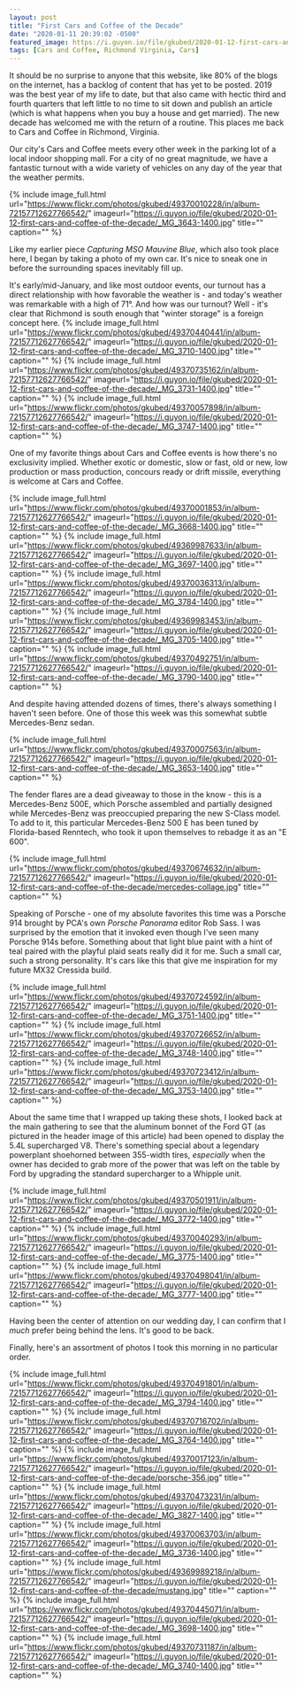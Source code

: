 ```yaml
---
layout: post
title: "First Cars and Coffee of the Decade"
date: "2020-01-11 20:39:02 -0500"
featured_image: https://i.guyon.io/file/gkubed/2020-01-12-first-cars-and-coffee-of-the-decade/ford-gt-cars-and-coffee-overlook.jpg
tags: [Cars and Coffee, Richmond Virginia, Cars]
---
```


It should be no surprise to anyone that this website, like 80% of the blogs on the internet, has a backlog of content that has yet to be posted. 2019 was the best year of my life to date, but that also came with hectic third and fourth quarters that left little to no time to sit down and publish an article (which is what happens when you buy a house and get married). The new decade has welcomed me with the return of a routine. This places me back to Cars and Coffee in Richmond, Virginia.

<!--more-->

Our city's Cars and Coffee meets every other week in the parking lot of a local indoor shopping mall. For a city of no great magnitude, we have a fantastic turnout with a wide variety of vehicles on any day of the year that the weather permits.

{% include image_full.html url="https://www.flickr.com/photos/gkubed/49370010228/in/album-72157712627766542/" imageurl="https://i.guyon.io/file/gkubed/2020-01-12-first-cars-and-coffee-of-the-decade/_MG_3643-1400.jpg" title="" caption="" %}

Like my earlier piece *Capturing MSO Mauvine Blue*, which also took place here, I began by taking a photo of my own car. It's nice to sneak one in before the surrounding spaces inevitably fill up.

It's early/mid-January, and like most outdoor events, our turnout has a direct relationship with how favorable the weather is - and today's weather was remarkable with a high of 71°. And how was our turnout? Well - it's clear that Richmond is south enough that "winter storage" is a foreign concept here.
{% include image_full.html url="https://www.flickr.com/photos/gkubed/49370440441/in/album-72157712627766542/" imageurl="https://i.guyon.io/file/gkubed/2020-01-12-first-cars-and-coffee-of-the-decade/_MG_3710-1400.jpg" title="" caption="" %}
{% include image_full.html url="https://www.flickr.com/photos/gkubed/49370735162/in/album-72157712627766542/" imageurl="https://i.guyon.io/file/gkubed/2020-01-12-first-cars-and-coffee-of-the-decade/_MG_3731-1400.jpg" title="" caption="" %}
{% include image_full.html url="https://www.flickr.com/photos/gkubed/49370057898/in/album-72157712627766542/" imageurl="https://i.guyon.io/file/gkubed/2020-01-12-first-cars-and-coffee-of-the-decade/_MG_3747-1400.jpg" title="" caption="" %}

One of my favorite things about Cars and Coffee events is how there's no exclusivity implied. Whether exotic or domestic, slow or fast, old or new, low production or mass production, concours ready or drift missile, everything is welcome at Cars and Coffee.

{% include image_full.html url="https://www.flickr.com/photos/gkubed/49370001853/in/album-72157712627766542/" imageurl="https://i.guyon.io/file/gkubed/2020-01-12-first-cars-and-coffee-of-the-decade/_MG_3668-1400.jpg" title="" caption="" %}
{% include image_full.html url="https://www.flickr.com/photos/gkubed/49369987633/in/album-72157712627766542/" imageurl="https://i.guyon.io/file/gkubed/2020-01-12-first-cars-and-coffee-of-the-decade/_MG_3697-1400.jpg" title="" caption="" %}
{% include image_full.html url="https://www.flickr.com/photos/gkubed/49370036313/in/album-72157712627766542/" imageurl="https://i.guyon.io/file/gkubed/2020-01-12-first-cars-and-coffee-of-the-decade/_MG_3784-1400.jpg" title="" caption="" %}
{% include image_full.html url="https://www.flickr.com/photos/gkubed/49369983453/in/album-72157712627766542/" imageurl="https://i.guyon.io/file/gkubed/2020-01-12-first-cars-and-coffee-of-the-decade/_MG_3705-1400.jpg" title="" caption="" %}
{% include image_full.html url="https://www.flickr.com/photos/gkubed/49370492751/in/album-72157712627766542/" imageurl="https://i.guyon.io/file/gkubed/2020-01-12-first-cars-and-coffee-of-the-decade/_MG_3790-1400.jpg" title="" caption="" %}

And despite having attended dozens of times, there's always something I haven't seen before. One of those this week was this somewhat subtle Mercedes-Benz sedan.

{% include image_full.html url="https://www.flickr.com/photos/gkubed/49370007563/in/album-72157712627766542/" imageurl="https://i.guyon.io/file/gkubed/2020-01-12-first-cars-and-coffee-of-the-decade/_MG_3653-1400.jpg" title="" caption="" %}

The fender flares are a dead giveaway to those in the know - this is a Mercedes-Benz 500E, which Porsche assembled and partially designed while Mercedes-Benz was preoccupied preparing the new S-Class model. To add to it, this particular Mercedes-Benz 500 E has been tuned by Florida-based Renntech, who took it upon themselves to rebadge it as an "E 600".

{% include image_full.html url="https://www.flickr.com/photos/gkubed/49370674632/in/album-72157712627766542/" imageurl="https://i.guyon.io/file/gkubed/2020-01-12-first-cars-and-coffee-of-the-decade/mercedes-collage.jpg" title="" caption="" %}

Speaking of Porsche - one of my absolute favorites this time was a Porsche 914 brought by PCA's own *Porsche Panorama* editor Rob Sass. I was surprised by the emotion that it invoked even though I've seen many Porsche 914s before. Something about that light blue paint with a hint of teal paired with the playful plaid seats really did it for me. Such a small car, such a strong personality. It's cars like this that give me inspiration for my future MX32 Cressida build.

{% include image_full.html url="https://www.flickr.com/photos/gkubed/49370724592/in/album-72157712627766542/" imageurl="https://i.guyon.io/file/gkubed/2020-01-12-first-cars-and-coffee-of-the-decade/_MG_3751-1400.jpg" title="" caption="" %}
{% include image_full.html url="https://www.flickr.com/photos/gkubed/49370726652/in/album-72157712627766542/" imageurl="https://i.guyon.io/file/gkubed/2020-01-12-first-cars-and-coffee-of-the-decade/_MG_3748-1400.jpg" title="" caption="" %}
{% include image_full.html url="https://www.flickr.com/photos/gkubed/49370723412/in/album-72157712627766542/" imageurl="https://i.guyon.io/file/gkubed/2020-01-12-first-cars-and-coffee-of-the-decade/_MG_3753-1400.jpg" title="" caption="" %}

About the same time that I wrapped up taking these shots, I looked back at the main gathering to see that the aluminum bonnet of the Ford GT (as pictured in the header image of this article) had been opened to display the 5.4L supercharged V8. There's something special about a legendary powerplant shoehorned between 355-width tires, *especially* when the owner has decided to grab more of the power that was left on the table by Ford by upgrading the standard supercharger to a Whipple unit.

{% include image_full.html url="https://www.flickr.com/photos/gkubed/49370501911/in/album-72157712627766542/" imageurl="https://i.guyon.io/file/gkubed/2020-01-12-first-cars-and-coffee-of-the-decade/_MG_3772-1400.jpg" title="" caption="" %}
{% include image_full.html url="https://www.flickr.com/photos/gkubed/49370040293/in/album-72157712627766542/" imageurl="https://i.guyon.io/file/gkubed/2020-01-12-first-cars-and-coffee-of-the-decade/_MG_3775-1400.jpg" title="" caption="" %}
{% include image_full.html url="https://www.flickr.com/photos/gkubed/49370498041/in/album-72157712627766542/" imageurl="https://i.guyon.io/file/gkubed/2020-01-12-first-cars-and-coffee-of-the-decade/_MG_3777-1400.jpg" title="" caption="" %}

Having been the center of attention on our wedding day, I can confirm that I *much* prefer being behind the lens. It's good to be back.

Finally, here's an assortment of photos I took this morning in no particular order.

{% include image_full.html url="https://www.flickr.com/photos/gkubed/49370491801/in/album-72157712627766542/" imageurl="https://i.guyon.io/file/gkubed/2020-01-12-first-cars-and-coffee-of-the-decade/_MG_3794-1400.jpg" title="" caption="" %}
{% include image_full.html url="https://www.flickr.com/photos/gkubed/49370716702/in/album-72157712627766542/" imageurl="https://i.guyon.io/file/gkubed/2020-01-12-first-cars-and-coffee-of-the-decade/_MG_3764-1400.jpg" title="" caption="" %}
{% include image_full.html url="https://www.flickr.com/photos/gkubed/49370017123/in/album-72157712627766542/" imageurl="https://i.guyon.io/file/gkubed/2020-01-12-first-cars-and-coffee-of-the-decade/porsche-356.jpg" title="" caption="" %}
{% include image_full.html url="https://www.flickr.com/photos/gkubed/49370473231/in/album-72157712627766542/" imageurl="https://i.guyon.io/file/gkubed/2020-01-12-first-cars-and-coffee-of-the-decade/_MG_3827-1400.jpg" title="" caption="" %}
{% include image_full.html url="https://www.flickr.com/photos/gkubed/49370063703/in/album-72157712627766542/" imageurl="https://i.guyon.io/file/gkubed/2020-01-12-first-cars-and-coffee-of-the-decade/_MG_3736-1400.jpg" title="" caption="" %}
{% include image_full.html url="https://www.flickr.com/photos/gkubed/49369989218/in/album-72157712627766542/" imageurl="https://i.guyon.io/file/gkubed/2020-01-12-first-cars-and-coffee-of-the-decade/mustang.jpg" title="" caption="" %}
{% include image_full.html url="https://www.flickr.com/photos/gkubed/49370445071/in/album-72157712627766542/" imageurl="https://i.guyon.io/file/gkubed/2020-01-12-first-cars-and-coffee-of-the-decade/_MG_3698-1400.jpg" title="" caption="" %}
{% include image_full.html url="https://www.flickr.com/photos/gkubed/49370731187/in/album-72157712627766542/" imageurl="https://i.guyon.io/file/gkubed/2020-01-12-first-cars-and-coffee-of-the-decade/_MG_3740-1400.jpg" title="" caption="" %}
